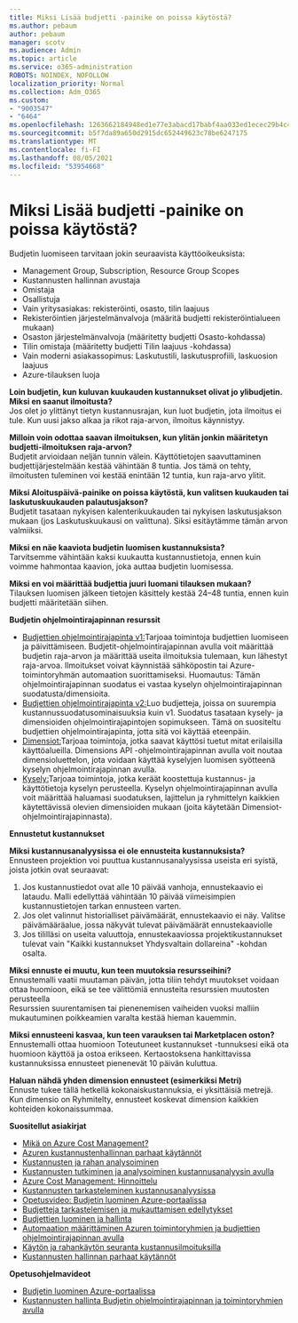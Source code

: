 ```yaml
---
title: Miksi Lisää budjetti -painike on poissa käytöstä?
ms.author: pebaum
author: pebaum
manager: scotv
ms.audience: Admin
ms.topic: article
ms.service: o365-administration
ROBOTS: NOINDEX, NOFOLLOW
localization_priority: Normal
ms.collection: Adm_O365
ms.custom:
- "9003547"
- "6464"
ms.openlocfilehash: 1263662184948ed1e77e3abacd17babf4aa033ed1ecec29b4c4afc26d6da56f0
ms.sourcegitcommit: b5f7da89a650d2915dc652449623c78be6247175
ms.translationtype: MT
ms.contentlocale: fi-FI
ms.lasthandoff: 08/05/2021
ms.locfileid: "53954668"
---
```

# <a name="why-is-the-add-budget-button-disabled-for-me"></a>Miksi Lisää budjetti -painike on poissa käytöstä?

Budjetin luomiseen tarvitaan jokin seuraavista käyttöoikeuksista:

- Management Group, Subscription, Resource Group Scopes
- Kustannusten hallinnan avustaja
- Omistaja
- Osallistuja
- Vain yritysasiakas: rekisteröinti, osasto, tilin laajuus
- Rekisteröintien järjestelmänvalvoja (määritä budjetti rekisteröintialueen mukaan)
- Osaston järjestelmänvalvoja (määritetty budjetti Osasto-kohdassa)
- Tilin omistaja (määritetty budjetti Tilin laajuus -kohdassa)
- Vain moderni asiakassopimus: Laskutustili, laskutusprofiili, laskuosion laajuus
- Azure-tilauksen luoja

**Loin budjetin, kun kuluvan kuukauden kustannukset olivat jo ylibudjetin. Miksi en saanut ilmoitusta?**  
Jos olet jo ylittänyt tietyn kustannusrajan, kun luot budjetin, jota ilmoitus ei tule. Kun uusi jakso alkaa ja rikot raja-arvon, ilmoitus käynnistyy.

**Milloin voin odottaa saavan ilmoituksen, kun ylitän jonkin määritetyn budjetti-ilmoituksen raja-arvon?**  
Budjetit arvioidaan neljän tunnin välein. Käyttötietojen saavuttaminen budjettijärjestelmään kestää vähintään 8 tuntia. Jos tämä on tehty, ilmoitusten tuleminen voi kestää enintään 12 tuntia, kun raja-arvo ylitit.

**Miksi Aloituspäivä-painike on poissa käytöstä, kun valitsen kuukauden tai laskutuskuukauden palautusjakson?**  
Budjetit tasataan nykyisen kalenterikuukauden tai nykyisen laskutusjakson mukaan (jos Laskutuskuukausi on valittuna). Siksi esitäytämme tämän arvon valmiiksi.

**Miksi en näe kaaviota budjetin luomisen kustannuksista?**  
Tarvitsemme vähintään kaksi kuukautta kustannustietoja, ennen kuin voimme hahmontaa kaavion, joka auttaa budjetin luomisessa.

**Miksi en voi määrittää budjettia juuri luomani tilauksen mukaan?**  
Tilauksen luomisen jälkeen tietojen käsittely kestää 24–48 tuntia, ennen kuin budjetti määritetään siihen.

**Budjetin ohjelmointirajapinnan resurssit**

- [Budjettien ohjelmointirajapinta v1:](https://docs.microsoft.com/rest/api/consumption/budgets?WT.mc_id=Portal-Microsoft_Azure_Support)Tarjoaa toimintoja budjettien luomiseen ja päivittämiseen. Budjetit-ohjelmointirajapinnan avulla voit määrittää budjetin raja-arvon ja määrittää useita ilmoituksia tulemaan, kun lähestyt raja-arvoa. Ilmoitukset voivat käynnistää sähköpostin tai Azure-toimintoryhmän automaation suorittamiseksi. Huomautus: Tämän ohjelmointirajapinnan suodatus ei vastaa kyselyn ohjelmointirajapinnan suodatusta/dimensioita.
- [Budjettien ohjelmointirajapinta v2:](https://github.com/Azure/azure-rest-api-specs/blob/master/specification/cost-management/resource-manager/Microsoft.CostManagement/preview/2019-04-01-preview/examples/CreateOrUpdateBudget.json)Luo budjetteja, joissa on suurempia kustannussuodatusominaisuuksia kuin v1. Suodatus tasataan kysely- ja dimensioiden ohjelmointirajapintojen sopimukseen. Tämä on suositeltu budjettien ohjelmointirajapinta, jotta sitä voi käyttää eteenpäin.
- [Dimensiot:](https://docs.microsoft.com/rest/api/cost-management/dimensions?WT.mc_id=Portal-Microsoft_Azure_Support)Tarjoaa toimintoja, jotka saavat käyttösi tuetut mitat erilaisilla käyttöalueilla. Dimensions API -ohjelmointirajapinnan avulla voit noutaa dimensioluettelon, jota voidaan käyttää kyselyjen luomisen syötteenä kyselyn ohjelmointirajapinnan avulla.
- [Kysely:](https://docs.microsoft.com/rest/api/cost-management/query?WT.mc_id=Portal-Microsoft_Azure_Support)Tarjoaa toimintoja, jotka keräät koostettuja kustannus- ja käyttötietoja kyselyn perusteella. Kyselyn ohjelmointirajapinnan avulla voit määrittää haluamasi suodatuksen, lajittelun ja ryhmittelyn kaikkien käytettävissä olevien dimensioiden mukaan (joita käytetään Dimensiot-ohjelmointirajapinnasta).

**Ennustetut kustannukset**

**Miksi kustannusanalyysissa ei ole ennusteita kustannuksista?**  
Ennusteen projektion voi puuttua kustannusanalyysissa useista eri syistä, joista jotkin ovat seuraavat:

1. Jos kustannustiedot ovat alle 10 päivää vanhoja, ennustekaavio ei lataudu. Malli edellyttää vähintään 10 päivää viimeisimpien kustannustietojen tarkan ennusteen varten.
2. Jos olet valinnut historialliset päivämäärät, ennustekaavio ei näy. Valitse päivämääräalue, jossa näkyvät tulevat päivämäärät ennustekaaviolle
3. Jos tililläsi on useita valuuttoja, ennustekaaviossa projektikustannukset tulevat vain "Kaikki kustannukset Yhdysvaltain dollareina" -kohdan osalta.

**Miksi ennuste ei muutu, kun teen muutoksia resursseihini?**  
Ennustemalli vaatii muutaman päivän, jotta tiliin tehdyt muutokset voidaan ottaa huomioon, eikä se tee välittömiä ennusteita resurssien muutosten perusteella  
Resurssien suurentamisen tai pienenemisen vaiheiden vuoksi malliin mukautuminen poikkeamien varalta kestää hieman kauemmin.

**Miksi ennusteeni kasvaa, kun teen varauksen tai Marketplacen oston?**  
Ennustemalli ottaa huomioon Toteutuneet kustannukset -tunnuksesi eikä ota huomioon käyttöä ja ostoa erikseen. Kertaostoksena hankittavissa kustannuksissa ennusteet pienenevät 10 päivän kuluttua.

**Haluan nähdä yhden dimension ennusteet (esimerkiksi Metri)**  
Ennuste tukee tällä hetkellä kokonaiskustannuksia, ei yksittäisiä metrejä. Kun dimensio on Ryhmitelty, ennusteet koskevat dimension kaikkien kohteiden kokonaissummaa.

**Suositellut asiakirjat**

- [Mikä on Azure Cost Management?](https://docs.microsoft.com/azure/cost-management/overview-cost-mgt?WT.mc_id=Portal-Microsoft_Azure_Support)
- [Azuren kustannustenhallinnan parhaat käytännöt](https://docs.microsoft.com/azure/cost-management/cost-mgt-best-practices?WT.mc_id=Portal-Microsoft_Azure_Support)
- [Kustannusten ja rahan analysoiminen](https://docs.microsoft.com/azure/cost-management/quick-acm-cost-analysis?WT.mc_id=Portal-Microsoft_Azure_Support)
- [Kustannusten tutkiminen ja analysoiminen kustannusanalyysin avulla](https://docs.microsoft.com/azure/cost-management/quick-acm-cost-analysis?WT.mc_id=Portal-Microsoft_Azure_Support)
- [Azure Cost Management: Hinnoittelu](https://azure.microsoft.com/services/cost-management/#pricing)
- [Kustannusten tarkasteleminen kustannusanalyysissa](https://docs.microsoft.com/azure/cost-management-billing/costs/quick-acm-cost-analysis?WT.mc_id=Portal-Microsoft_Azure_Support#review-costs-in-cost-analysis)
- [Opetusvideo: Budjetin luominen Azure-portaalissa](https://www.youtube.com/watch?v=ExIVG_Gr45A&t=4s)
- [Budjetteja tarkastelemisen ja mukauttamisen edellytykset](https://docs.microsoft.com/azure/cost-management-billing/costs/tutorial-acm-create-budgets?WT.mc_id=Portal-Microsoft_Azure_Support#prerequisites)
- [Budjettien luominen ja hallinta](https://docs.microsoft.com/azure/cost-management-billing/costs/tutorial-acm-create-budgets?WT.mc_id=Portal-Microsoft_Azure_Support#create-a-budget-in-the-azure-portal)
- [Automaation määrittäminen Azuren toimintoryhmien ja budjettien ohjelmointirajapinnan avulla](https://docs.microsoft.com/azure/cost-management/tutorial-acm-create-budgets?WT.mc_id=Portal-Microsoft_Azure_Support#trigger-an-action-group)
- [Käytön ja rahankäytön seuranta kustannusilmoituksilla](https://docs.microsoft.com/azure/cost-management/cost-mgt-alerts-monitor-usage-spending?WT.mc_id=Portal-Microsoft_Azure_Support)
- [Kustannusten hallinnan parhaat käytännöt](https://docs.microsoft.com/azure/cost-management/cost-mgt-best-practices?WT.mc_id=Portal-Microsoft_Azure_Support)  

**Opetusohjelmavideot**

- [Budjetin luominen Azure-portaalissa](https://go.microsoft.com/fwlink/?linkid=2146761)
- [Kustannusten hallinta Budjetin ohjelmointirajapinnan ja toimintoryhmien avulla](https://go.microsoft.com/fwlink/?linkid=2147038)